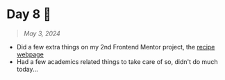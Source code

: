 # Day 8 🦖

> *May 3, 2024*

- Did a few extra things on my 2nd Frontend Mentor project, the [recipe webpage](https://www.frontendmentor.io/challenges/recipe-page-KiTsR8QQKm)
- Had a few academics related things to take care of so, didn't do much today...
